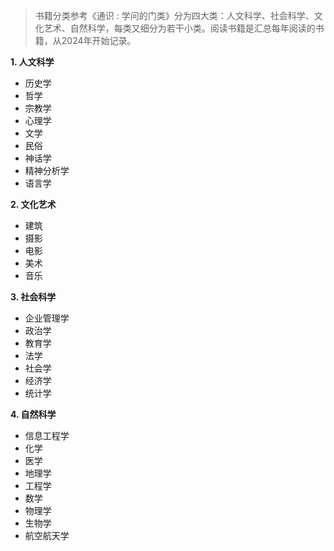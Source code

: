 > 书籍分类参考《通识 : 学问的门类》分为四大类：人文科学、社会科学、文化艺术、自然科学，每类又细分为若干小类。阅读书籍是汇总每年阅读的书籍，从2024年开始记录。

**1. 人文科学**
- 历史学
- 哲学
- 宗教学
- 心理学
- 文学
- 民俗
- 神话学
- 精神分析学
- 语言学

**2. 文化艺术**
- 建筑
- 摄影
- 电影
- 美术
- 音乐

**3. 社会科学**
- 企业管理学
- 政治学
- 教育学
- 法学
- 社会学
- 经济学
- 统计学

**4. 自然科学**
- 信息工程学
- 化学
- 医学
- 地理学
- 工程学
- 数学
- 物理学
- 生物学
- 航空航天学
